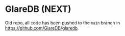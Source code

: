 # GlareDB (NEXT)

Old repo, all code has been pushed to the `main` branch in <https://github.com/GlareDB/glaredb>.
